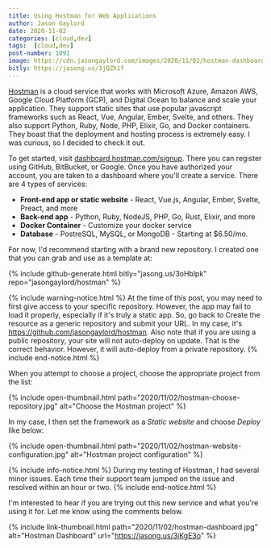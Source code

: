 ```yaml
---
title: Using Hostman for Web Applications
author: Jason Gaylord
date: 2020-11-02
categories: [cloud,dev]
tags:  [cloud,dev]
post-number: 1091
image: https://cdn.jasongaylord.com/images/2020/11/02/hostman-dashboard.jpg
bitly: https://jasong.us/3jQZh1f
---
```


[Hostman](https://jasong.us/3jKgE3o) is a cloud service that works with Microsoft Azure, Amazon AWS, Google Cloud Platform (GCP), and Digital Ocean to balance and scale your application. They support static sites that use popular javascript frameworks such as React, Vue, Angular, Ember, Svelte, and others. They also support Python, Ruby, Node, PHP, Elixir, Go, and Docker containers. They boast that the deployment and hosting process is extremely easy. I was curious, so I decided to check it out.

To get started, visit [dashboard.hostman.com/signup](https://jasong.us/34Jdrgp). There you can register using GitHub, BitBucket, or Google. Once you have authorized your account, you are taken to a dashboard where you'll create a service. There are 4 types of services:

- **Front-end app or static website** - React, Vue.js, Angular, Ember, Svelte, Preact, and more
- **Back-end app** - Python, Ruby, NodeJS, PHP, Go, Rust, Elixir, and more
- **Docker Container** - Customize your docker service
- **Database** - PostreSQL, MySQL, or MongoDB - Starting at $6.50/mo.

For now, I'd recommend starting with a brand new repository. I created one that you can grab and use as a template at:

{% include github-generate.html bitly="jasong.us/3oHblpk" repo="jasongaylord/hostman" %}

{% include warning-notice.html %}
At the time of this post, you may need to first give access to your specific repository. However, the app may fail to load it properly, especially if it's truly a static app. So, go back to Create the resource as a generic repository and submit your URL. In my case, it's https://github.com/jasongaylord/hostman. Also note that if you are using a public repository, your site will not auto-deploy on update. That is the correct behavior. However, it will auto-deploy from a private repository.
{% include end-notice.html %}

When you attempt to choose a project, choose the appropriate project from the list:

{% include open-thumbnail.html path="2020/11/02/hostman-choose-repository.jpg" alt="Choose the Hostman project" %}

In my case, I then set the framework as a _Static website_ and choose _Deploy_ like below:

{% include open-thumbnail.html path="2020/11/02/hostman-website-configuration.jpg" alt="Hostman project configuration" %}

{% include info-notice.html %}
During my testing of Hostman, I had several minor issues. Each time their support team jumped on the issue and resolved within an hour or two.
{% include end-notice.html %}

I'm interested to hear if you are trying out this new service and what you're using it for. Let me know using the comments below.

{% include link-thumbnail.html path="2020/11/02/hostman-dashboard.jpg" alt="Hostman Dashboard" url="https://jasong.us/3jKgE3o" %}